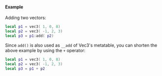 #### Example
Adding two vectors:
```lua
local p1 = vec3( 1, 0, 8)
local p2 = vec3( -1, 2, 3)
local p3 = p1:add( p2)
```
Since `add()` is also used as `__add` of Vec3's metatable, you can
shorten the above example by using the `+` operator:
```lua
local p1 = vec3( 1, 0, 8)
local p2 = vec3( -1, 2, 3)
local p3 = p1 + p2
```
